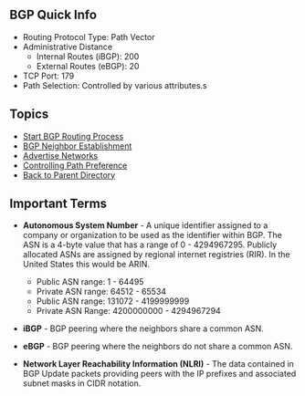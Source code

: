 ## BGP Quick Info

* Routing Protocol Type:  Path Vector
* Administrative Distance
    * Internal Routes (iBGP): 200
    * External Routes (eBGP): 20
* TCP Port: 179
* Path Selection: Controlled by various attributes.s

## Topics

* [Start BGP Routing Process](start-bgp.md)
* [BGP Neighbor Establishment](bgp-neighbor-establishment.md)
* [Advertise Networks](bgp-network-advertisement.md)
* [Controlling Path Preference](bgp-path-preference.md)
* [Back to Parent Directory](..)

## Important Terms

* **Autonomous System Number** - A unique identifier assigned to a company or organization to be used as the identifier within BGP. The ASN is a 4-byte value that has a range of 0 - 4294967295. Publicly allocated ASNs are assigned by regional internet registries (RIR). In the United States this would be ARIN.

    * Public ASN range: 1 - 64495
    * Private ASN range: 64512 - 65534
    * Public ASN range: 131072 - 4199999999 
    * Private ASN Range: 4200000000 - 4294967294

* **iBGP** - BGP peering where the neighbors share a common ASN.

* **eBGP** - BGP peering where the neighbors do not share a common ASN.

* **Network Layer Reachability Information (NLRI)** - The data contained in BGP Update packets providing peers with the IP prefixes and associated subnet masks in CIDR notation.
